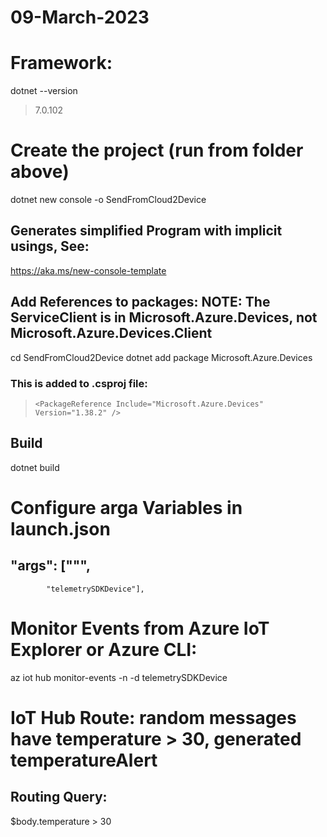 # 09-March-2023

# Framework: 
dotnet --version
>7.0.102

# Create the project (run from folder above)
dotnet new console -o SendFromCloud2Device

## Generates simplified Program with implicit usings, See:
https://aka.ms/new-console-template

## Add References to packages: NOTE: The ServiceClient is in Microsoft.Azure.Devices, not Microsoft.Azure.Devices.Client
cd SendFromCloud2Device
dotnet add package Microsoft.Azure.Devices


### This is added to .csproj file:    
>     <PackageReference Include="Microsoft.Azure.Devices" Version="1.38.2" />

## Build
dotnet build

# Configure arga Variables in launch.json
##    "args": [""<iot hub connection string>",
            "telemetrySDKDevice"],

# Monitor Events from Azure IoT Explorer or Azure CLI:
az iot hub monitor-events -n <youriothubname> -d telemetrySDKDevice

# IoT Hub Route: random messages have temperature > 30, generated temperatureAlert
## Routing Query: 
$body.temperature > 30


